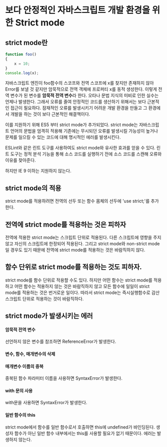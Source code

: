 # 보다 안정적인 자바스크립트 개발 환경을 위한 Strict mode

## strict mode란
```javascript
function foo()
{
	x = 10;
}
console.log(x);
```
자바스크립트 엔진이 foo함수의 스코프와 전역 스코프에 x를 찾지만 존재하지 않아 Error를 보낼 것 같지만 암묵적으로 전역 객체에 프로퍼티 x를 동적 생성한다. 이렇게 전역 변수가 된 변수를 **암묵적 전역 변수**라 한다.
오타나 문법 지식의 미비로 인한 실수는 언제나 발생한다. 그래서 오류를 줄여 안정적인 코드를 생산하기 위해서는 보다 근본적인 접근이 필요하다. 잠재적인 오류를 발생시키기 어려운 개발 환경을 만들고 그 환경에서 개발을 하는 것이 보다 근본적인 해결책이다.

이를 지원하기 위해 ES5 부터 strict mode가 추가되었다. strict mode는 자바스크립트 언어의 문법을 엄격히 적용해 기존에는 무시되던 오류를 발생시킬 가능성이 높거나 문제를 일으킬 수 있는 코드에 대해 명시적인 에러를 발생시킨다.

ESLint와 같은 린트 도구를 사용하여도 strict mode와 유사한 효과를 얻을 수 있다. 린트 도구는 정적 분석 기능을 통해 소스 코드를 실행하기 전에 소스 코드를 스캔해 오류와 이유를 찾아준다.

하지만 IE 9 이하는 지원하지 않는다.

## strict mode의 적용
strict mode를 적용하려면 전역의 선두 또는 함수 몸체의 선두에 'use strict;'를 추가한다.

## 전역에 strict mode를 적용하는 것은 피하자
전역에 적용한 strict mode는 스크립트 단위로 적용된다. 다른 스크립트에 영향을 주지 않고 자신의 스크립트에 한정되어 적용된다. 그리고 strict mode와 non-strict mode일 경우도 있기 때문에 전역에 strict mode를 적용하는 것은 바람직하지 않다.

## 함수 단위로 strict mode를 적용하는 것도 피하자.
strict mode를 함수 단위로 적용할 수도 있다. 하지만 어떤 함수는 strict mode를 적용하고 어떤 함수는 적용하지 않는 것은 바람직하지 않고 모든 함수에 일일이 strict mode를 적용하는 것은 번거로운 일이다. 따라서 strict mode는 즉시실행함수로 감산 스크립트 단위로 적용하는 것이 바람직하다.

## strict mode가 발생시키는 에러
#### 암묵적 전역 변수
선언하지 않은 변수를 참조하면 ReferenceError가 발생한다.
#### 변수, 함수, 매개변수의 삭제

#### 매개변수 이름의 중복
중복된 함수 파라미터 이름을 사용하면 SyntaxError가 발생한다.

#### with 문의 사용
with문을 사용하면 SyntaxError가 발생한다.

#### 일반 함수의 this
strict mode에서 함수를 일반 함수로서 호출하면 this에 undefined가 바인딩된다. 생성자 함수가 아닌 일반 함수 내부에서는 this를 사용할 필요가 없기 때문이다. 에러는 발생하지 않는다.